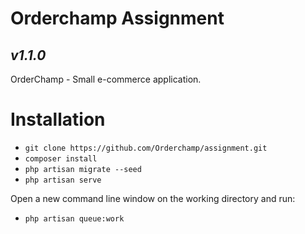 # Orderchamp Assignment
## _v1.1.0_

OrderChamp - Small e-commerce application.

# Installation
- `git clone https://github.com/Orderchamp/assignment.git`
- `composer install`
- `php artisan migrate --seed`
- `php artisan serve`

Open a new command line window on the working directory and run:
- `php artisan queue:work`
